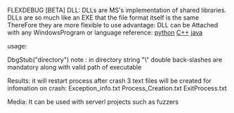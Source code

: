 FLEXDEBUG [BETA]
DLL:
DLLs are MS's implementation of shared libraries. DLLs are so much like an EXE that the file format itself is the same
ThereFore they are more flexible to use 
advantage:
DLL can be Attached with any WindowsProgram or language
reference:
[python](https://docs.python.org/3/library/ctypes.html) [C++](https://msdn.microsoft.com/en-us/library/ms235636.aspx) 
[java](https://www.chilkatsoft.com/java-loadlibrary-windows.asp)

usage:

DbgStub("directory")
note : in directory string "\\" double back-slashes are mandatory along with valid path of executable

Results:
it will restart process after crash 
3 text files will be created for infomation on crash:
Exception_info.txt
Process_Creation.txt
ExitProcess.txt

Media:
It can be used with serverl projects such as fuzzers 

